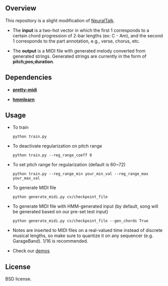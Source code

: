 ## Overview
This repository is a slight modification of [NeuralTalk](https://github.com/karpathy/neuraltalk).

- The **input** is a two-hot vector in which the first 1 corresponds to a certain chord progression of 2-bar lengths (ex: C - Am), and the second 1 corresponds to the part annotation, e.g., verse, chorus, etc.

- The **output** is a MIDI file with generated melody converted from generated strings. Generated strings are currently in the form of **pitch;pos;duration**.


## Dependencies
- **[pretty-midi](https://github.com/craffel/pretty-midi)**

- **[hmmlearn](https://github.com/hmmlearn/hmmlearn)**

## Usage
- To train

  `python train.py`

- To deactivate regularization on pitch range

  `python train.py --reg_range_coeff 0`

- To set pitch range for regularization (default is 60~72)

  `python train.py --reg_range_min your_min_val --reg_range_max your_max_val`

- To generate MIDI file

  `python generate_midi.py cv/checkpoint_file`

- To generate MIDI file with HMM-generated input (by default, song will be generated based on our pre-set test input)

  `python generate_midi.py cv/checkpoint_file --gen_chords True`


- Notes are inserted to MIDI files on a real-valued time instead of discrete musical lengths, so make sure to quantize it on any sequencer (e.g. GarageBand). 1/16 is recommended. 

- Check our [demos](https://drive.google.com/open?id=0B7FM2yuGVreASmw3b2YxM2xtdUk)


## License
BSD license.
